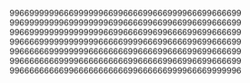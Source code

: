 99669999996669999996699666699666999966699666699 
99699999999699999999699666699669966996699666699 
99669999999999999996699666699699666699699666699 
99666699999999999966666999966699666699699666699 
99666666999999996666666699666699666699699666699 
99666666669999666666666699666669966996699666699
99666666666996666666666699666666999966669999996
